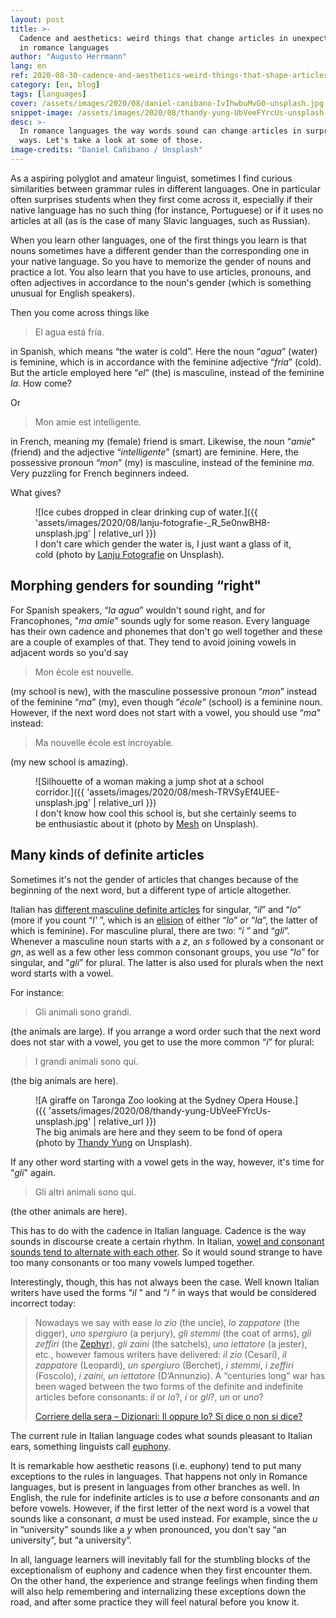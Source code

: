 ```yaml
---
layout: post
title: >-
  Cadence and aesthetics: weird things that change articles in unexpected ways
  in romance languages
author: "Augusto Herrmann"
lang: en
ref: 2020-08-30-cadence-and-aesthetics-weird-things-that-shape-articles-in-unexpected-ways-in-romance-languages
category: [en, blog]
tags: [languages]
cover: /assets/images/2020/08/daniel-canibano-IvIhwbuMvG0-unsplash.jpg
snippet-image: /assets/images/2020/08/thandy-yung-UbVeeFYrcUs-unsplash.jpg
desc: >-
  In romance languages the way words sound can change articles in surprising
  ways. Let's take a look at some of those.
image-credits: "Daniel Cañibano / Unsplash"
---
```


As a aspiring polyglot and amateur linguist, sometimes I find curious
similarities between grammar rules in different languages. One in particular
often surprises students when they first come across it, especially if
their native language has no such thing (for instance, Portuguese) or if it
uses no articles at all (as is the case of many Slavic languages, such as
Russian).

When you learn other languages, one of the first things you learn is that
nouns sometimes have a different gender than the corresponding one in
your native language. So you have to memorize the gender of nouns and practice
a lot. You also learn that you have to use articles, pronouns, and often
adjectives in accordance to the noun's gender (which is something unusual for
English speakers).

Then you come across things like

> El agua está fría.

in Spanish, which means “the water is cold”. Here the noun “*agua*” (water) is
feminine, which is in accordance with the feminine adjective “*fría*” (cold).
But the article employed here “*el*” (the) is masculine, instead of the feminine *la*. How come?

Or

> Mon amie est intelligente.

in French, meaning my (female) friend is smart. Likewise, the noun “*amie*"
(friend) and the adjective “*intelligente*” (smart) are feminine. Here, the
possessive pronoun “*mon*” (my) is masculine, instead of the feminine *ma*.
Very puzzling for French beginners indeed.

What gives?

<figure markdown="1">
![Ice cubes dropped in clear drinking cup of water.]({{ 'assets/images/2020/08/lanju-fotografie-_R_5e0nwBH8-unsplash.jpg' | relative_url }})
<figcaption>I don't care which gender the water is, I just want a glass of it,
cold (photo by <a target="_blank"
href="https://unsplash.com/@lanju_fotografie">Lanju Fotografie</a> on Unsplash).</figcaption>
</figure>

## Morphing genders for sounding “right"

For Spanish speakers, “*la agua*” wouldn't sound right, and for Francophones,
"*ma amie*” sounds ugly for some reason. Every language has their own cadence
and phonemes that don't go well together and these are a couple of examples of
that. They tend to avoid joining vowels in adjacent words so you'd say

> Mon école est nouvelle.

(my school is new), with the masculine possessive pronoun “*mon*” instead of
the feminine “*ma*” (my), even though “*école*” (school) is a feminine noun.
However, if the next word does not start with a vowel, you should use “*ma*"
instead:

> Ma nouvelle école est incroyable.

(my new school is amazing).

<figure markdown="1">
![Silhouette of a woman making a jump shot at a school corridor.]({{ 'assets/images/2020/08/mesh-TRVSyEf4UEE-unsplash.jpg' | relative_url }})
<figcaption>I don't know how cool this school is, but she certainly seems to
be enthusiastic about it (photo by <a target="_blank"
href="https://unsplash.com/@crypticsy">Mesh</a> on Unsplash).</figcaption>
</figure>

## Many kinds of definite articles

Sometimes it's not the gender of articles that changes because of the
beginning of the next word, but a different type of article altogether.

Italian has
[different masculine definite articles](https://en.wikipedia.org/wiki/Italian_grammar#Articles)
for singular, “*il*” and “*lo*” (more if you count “*l'* ”, which is an
[elision](https://en.wikipedia.org/wiki/Elision) of either “*lo*” or “*la*”,
the latter of which is feminine).
For masculine plural, there are two: “*i* ” and “*gli*”. Whenever a masculine
noun starts with a *z*, an *s* followed by a consonant or *gn*, as well as a
few other less common consonant groups, you use “*lo*” for singular, and
"*gli*” for plural. The latter is also used for plurals when the next word
starts with a vowel.

For instance:

> Gli animali sono grandi.

(the animals are large). If you arrange a word order such that the next word
does not star with a vowel, you get to use the more common “*i*” for plural:

> I grandi animali sono qui.

(the big animals are here).

<figure markdown="1">
![A giraffe on Taronga Zoo looking at the Sydney Opera House.]({{ 'assets/images/2020/08/thandy-yung-UbVeeFYrcUs-unsplash.jpg' | relative_url }})
<figcaption>The big animals are here and they seem to be fond of opera (photo
by <a target="_blank" href="https://unsplash.com/@thandyung">Thandy Yung</a>
on Unsplash).</figcaption>
</figure>

If any other word starting with a vowel gets in the way, however, it's time
for “*gli*" again.

> Gli altri animali sono qui.

(the other animals are here).

This has to do with the cadence in Italian language. Cadence is the way sounds
in discourse create a certain rhythm. In Italian,
[vowel and consonant sounds tend to alternate with each other](https://it.wikipedia.org/wiki/Grammatica_italiana#L'articolo).
So it would sound strange to have too many consonants or too many vowels
lumped together.

Interestingly, though, this has not always been the case. Well known Italian
writers have used the forms “*il* ” and “*i* ” in ways that would be considered
incorrect today:

> Nowadays we say with ease *lo zio* (the uncle), *lo zappatore* (the digger),
*uno spergiuro* (a perjury), *gli stemmi* (the coat of arms), *gli zeffiri*
(the [Zephyr](https://en.wikipedia.org/wiki/Zephyrus)), *gli zaini* (the
satchels), *uno iettatore* (a jester), etc., however famous writers have
delivered: *il zio* (Cesari), *il zappatore* (Leopardi), *un spergiuro*
(Berchet), *i stemmi*, *i zeffiri* (Foscolo), *i zaini*, *un iettatore*
(D’Annunzio). A “centuries long” war has been waged between the two forms of
the definite and indefinite articles before consonants: *il* or *lo*?, *i* or
*gli*?, *un* or *uno*? 
> 
> [Corriere della sera – Dizionari: Il oppure lo? Si dice o non si dice?](https://dizionari.corriere.it/dizionario-si-dice/I/il-lo.shtml)

The current rule in Italian language codes what sounds pleasant to Italian
ears, something linguists call
[euphony](https://en.wikipedia.org/wiki/Phonaesthetics#Euphony_and_cacophony).

It is remarkable how aesthetic reasons (i.e. euphony) tend to put many
exceptions to the rules in languages. That happens not only in Romance
languages, but is present in languages from other branches as well. In
English, the rule for indefinite articles is to use *a* before consonants and
*an* before vowels. However, if the first letter of the next word is a vowel
that sounds like a consonant, *a* must be used instead. For example, since the
*u* in “university” sounds like a *y* when pronounced, you don't say “an
university”, but “a university”.

In all, language learners will inevitably fall for the stumbling blocks of
the exceptionalism of euphony and cadence when they first encounter them.
On the other hand, the experience and strange feelings when finding them will
also help remembering and internalizing these exceptions down the road, and
after some practice they will feel natural before you know it.

